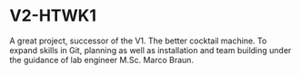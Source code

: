 # V2-HTWK1
A great project, successor of the V1. The better cocktail machine. To expand skills in Git, planning as well as installation and team building under the guidance of lab engineer M.Sc. Marco Braun.
